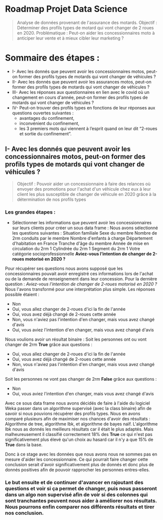 ﻿# Roadmap Projet Data Science
> Analyse de données provenant de l'assurance des motards.
> Objectif : Déterminer des profils types de motard qui vont changer de 2 roues en 2020.
> Problématique : Peut-on aider les concessionnaires moto à anticiper leur vente et à mieux cibler leur marketing ? 

# Sommaire des étapes :
- I- Avec les donnés que peuvent avoir les concessionnaires motos, peut-on former des profils types de motards qui vont changer de véhicules ?
- II- Avec les donnés que peuvent avoir les assurances motos, peut-on former des profils types de motards qui vont changer de véhicules ?
- III- Avec les réponses aux questionnaires en lien avec le covid où un changement en cours d'année, peut-on former des profils types de motards qui vont changer de véhicules ?
- IV- Peut-on trouver des profils types en fonctions de leur réponses aux questions ouvertes suivantes : 
	- avantages du confinement, 
	- inconvénient du confinement, 
	- les 3 premiers mots qui viennent à l’esprit quand on leur dit “2-roues et sortie du confinement”.

## I- Avec les donnés que peuvent avoir les concessionnaires motos, peut-on former des profils types de motards qui vont changer de véhicules ?
> Objectif : Pouvoir aider un concessionnaire à faire des relances où envoyer des promotions pour l'achat d'un véhicule chez eux à leur client les plus susceptible de changer de véhicule en 2020 grâce à la détermination de nos profils types 

### Les grandes étapes :

- Sélectionner les informations que peuvent avoir les concessionnaires sur leurs clients pour créer un sous data frame :
Nous avons sélectionné les questions suivantes : 
Situation familiale
Sexe du membre
Nombre de 2rm conduits par le membre
Nombre d'enfants à charge
Département d'habitation en France
Tranche d'âge du membre
Année de mise en circulation du 2rm 1
Cylindrée du 2rm 1
Segment du 2rm 1
Votre catégorie socioprofessionnelle 
**Aviez-vous l’intention de changer de 2-roues motorisé en 2020 ?**

Pour récupérer ses questions nous avons supposé que les concessionnaires pouvait avoir enregistré ces informations lors de l'achat ou de la demande de renseignement dans leur concession.
Pour la dernière question : *Aviez-vous l’intention de changer de 2-roues motorisé en 2020 ?*
Nous l'avons transformé pour une interprétation plus simple.
Les réponses possible étaient : 

- Non
- Oui, vous allez changer de 2-roues d'ici la fin de l'année
- Oui, vous avez déjà changé de 2-roues cette année
- Non, vous n'aviez pas l'intention d'en changer, mais vous avez changé d'avis
- Oui, vous aviez l'intention d'en changer, mais vous avez changé d'avis

Nous voulions avoir un résultat binaire :
Soit les personnes ont ou vont changer de 2rm **True** grâce aux questions :
- Oui, vous allez changer de 2-roues d'ici la fin de l'année
- Oui, vous avez déjà changé de 2-roues cette année
- Non, vous n'aviez pas l'intention d'en changer, mais vous avez changé d'avis

Soit les personnes ne vont pas changer de 2rm **False** grâce aux questions : 
- Non
- Oui, vous aviez l'intention d'en changer, mais vous avez changé d'avis


Avec ce sous data frame nous avons décidés de faire à l'aide du logiciel Weka passer dans un algorithme supervisé (avec la class binaire) afin de savoir si nous pouvions récupérer des profils types.
Nous en avons comparé plusieurs afin de maximiser nos chances d'avoir des résultats : 
Algorithme de tree, algorithme Ibk, et algorithme de bayes naïf.
L'algorithme Ibk nous as donnés les meilleurs résultats car il était le plus adaptés. Mais malheureusement il classifié correctement 18% des **True** ce qui n'est pas significativement plus élevé qu'un choix au hasard car il n'y a que 15% de **True** dans la base.

Donc à ce stage avec les données que nous avons nous ne sommes pas en mesure d'aider les concessionnaire. 
Ce qui pourrait faire changer cette conclusion serait d'avoir significativement plus de donnés et donc plus de donnés positives afin de pouvoir rapprocher les personnes entres-elles.


### Le but ensuite et de continuer d'avancer en rajoutant des questions et voir si ça permet de changer, puis nous passeront dans un algo non supervisé afin de voir si des colonnes qui sont tranchantes peuvent nous aider à améliorer nos résultats. Nous pourrons enfin comparer nos différents résultats et tirer nos conclusion.
